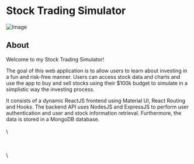 # Stock Trading Simulator
![Image](https://images.app.goo.gl/w32XKHH49UPaMDDWA)




## About
Welcome to my Stock Trading Simulator! 

The goal of this web application is to allow users to learn about investing in a fun and risk-free manner. Users can access stock data and charts and use the app to buy and sell stocks using their $100k budget to simulate in a simplistic way the investing process.


It consists of a dynamic ReactJS frontend using Material UI, React Routing and Hooks. The backend API uses NodesJS and ExpressJS to perform user authentication and user and stock information retrieval. Furthermore, the data is stored in a MongoDB database.
\
\
\

\
\
\




